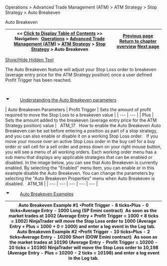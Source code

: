 ﻿


Operations \> Advanced Trade Management (ATM) \> ATM Strategy \> Stop Strategy \> Auto Breakeven






















Auto Breakeven







| \<\< [Click to Display Table of Contents](auto_breakeven.md) \>\> **Navigation:**     [Operations](operations-1.md) \> [Advanced Trade Management (ATM)](advanced_trade_management_atm-1.md) \> [ATM Strategy](atm_strategy-1.md) \> [Stop Strategy](stop_strategy-1.md) \> Auto Breakeven | [Previous page](stop_strategy-1.md) [Return to chapter overview](stop_strategy-1.md) [Next page](auto_trail-1.md) |
| --- | --- |




[Show/Hide Hidden Text](javascript:HMToggleExpandAll(!HMAnyToggleOpen()) "Click to open/close expanding sections")









The Auto Breakeven feature will adjust your Stop Loss order to breakeven (average entry price for the ATM Strategy position) once a user defined Profit Trigger has been reached.


 


![tog_minus](tog_minus-1.gif)        [Understanding the Auto Breakeven parameters](javascript:HMToggle('toggle','UnderstandingTheAutoBreakevenParameters','UnderstandingTheAutoBreakevenParameters_ICON'))




| Auto Breakeven Parameters   | Profit Trigger | Sets the amount of profit required to move the Stop Loss to a breakeven value | | --- | --- | | Plus | Sets the amount added to the breakeven (average entry price for the ATM Strategy position) value |      ATM_17   How to enable the Auto Breakeven Auto Breakeven can be set before entering a position as part of a stop strategy, and you can also enable or disable it on a working Stop Loss order.   If you move your mouse over an active Stop Loss order in the buy cell for a buy order or sell cell for a sell order and press down on your right mouse button, you will see a menu of all working orders. Each working order menu has a sub menu that displays any applicable strategies that can be enabled or disabled. In the image below, you can see that Auto Breakeven is currently enabled. By selecting the "Enabled" menu item, you can enable or in this example disable the Auto Breakeven. You can change the parameters by selecting the "Auto Breakeven Properties" menu when Auto Breakeven is disabled.   ATM_18 |
| --- | --- | --- | --- | --- |



![tog_minus](tog_minus-1.gif)        [Auto Breakeven Examples](javascript:HMToggle('toggle','AutoBreakevenExamples','AutoBreakevenExamples_ICON'))




| Auto Breakeven Example \#1 •Profit Trigger \- 8 ticks•Plus \- 0 ticks•Average Entry \- 1000 Long (SP Emini contract)  As soon as the market trades at 1002 (Average Entry \+ Profit Trigger \= 1000 \+ 8 ticks \= 1002\) NinjaTrader will move the Stop Loss order to 1000 (Average Entry \+ Plus \= 1000 \+ 0 \= 1000\) and enter a log event in the Log tab.   Auto Breakeven Example \#2 •Profit Trigger \- 10 ticks•Plus \- 2 ticks•Average Entry \- 10200 Short (DOW Emini contract)  As soon as the market trades at 10190 (Average Entry \- Profit Trigger \= 10200 \- 10 ticks \= 10190\) NinjaTrader will move the Stop Loss order to 10,198 (Average Entry \- Plus \= 10200 \- 2 ticks \= 10198\) and enter a log event in the Log tab. |
| --- |










